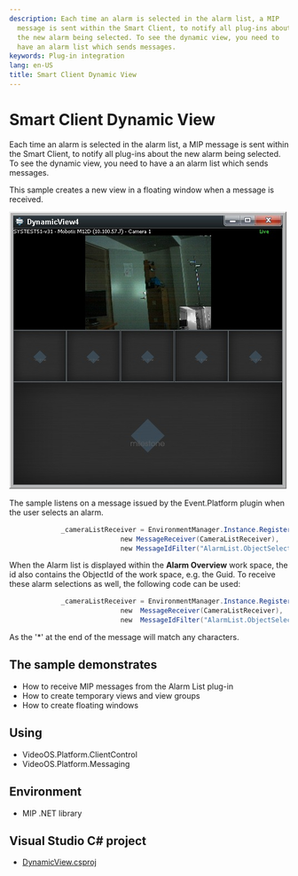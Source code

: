 ```yaml
---
description: Each time an alarm is selected in the alarm list, a MIP
  message is sent within the Smart Client, to notify all plug-ins about
  the new alarm being selected. To see the dynamic view, you need to
  have an alarm list which sends messages.
keywords: Plug-in integration
lang: en-US
title: Smart Client Dynamic View
---
```


# Smart Client Dynamic View

Each time an alarm is selected in the alarm list, a MIP message is sent
within the Smart Client, to notify all plug-ins about the new alarm
being selected. To see the dynamic view, you need to have a an alarm
list which sends messages.

This sample creates a new view in a floating window when a message is
received.

![](DynamicView1.jpg)

The sample listens on a message issued by the Event.Platform plugin when
the user selects an alarm.

~~~ cs
             _cameraListReceiver = EnvironmentManager.Instance.RegisterReceiver(
                            new MessageReceiver(CameraListReceiver),
                            new MessageIdFilter("AlarmList.ObjectSelected.Information"));
~~~

When the Alarm list is displayed within the **Alarm Overview** work
space, the id also contains the ObjectId of the work space, e.g. the
Guid. To receive these alarm selections as well, the following code can
be used:

~~~ cs
             _cameraListReceiver = EnvironmentManager.Instance.RegisterReceiver(
                            new  MessageReceiver(CameraListReceiver),
                            new  MessageIdFilter("AlarmList.ObjectSelected.Information*"));
~~~

As the \'\*\' at the end of the message will match any characters.

## The sample demonstrates

-   How to receive MIP messages from the Alarm List plug-in
-   How to create temporary views and view groups
-   How to create floating windows

## Using

-   VideoOS.Platform.ClientControl
-   VideoOS.Platform.Messaging

## Environment

-   MIP .NET library

## Visual Studio C\# project

-   [DynamicView.csproj](javascript:openLink('..\\\\PluginSamples\\\\DynamicView\\\\DynamicView.csproj');)
